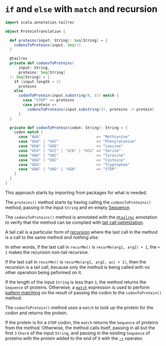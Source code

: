 # `if` and `else` with `match` and recursion

```scala
import scala.annotation.tailrec

object ProteinTranslation {

  def proteins(input: String): Seq[String] = {
    codonsToProteins(input, Seq())
  }

  @tailrec
  private def codonsToProteins(
      input: String,
      proteins: Seq[String]
  ): Seq[String] = {
    if (input.length < 3)
      proteins
    else
      codonToProtein(input.substring(0, 3)) match {
        case "STOP" => proteins
        case protein =>
          codonsToProteins(input.substring(3), proteins :+ protein)
      }
  }

  private def codonToProtein(codon: String): String = {
    codon match {
      case "AUG"                         => "Methionine"
      case "UUU" | "UUC"                 => "Phenylalanine"
      case "UUA" | "UUG"                 => "Leucine"
      case "UCU" | "UCC" | "UCA" | "UCG" => "Serine"
      case "UAU" | "UAC"                 => "Tyrosine"
      case "UGU" | "UGC"                 => "Cysteine"
      case "UGG"                         => "Tryptophan"
      case "UAA" | "UAG" | "UGA"         => "STOP"
    }
  }
}
```

This approach starts by importing from packages for what is needed.

The `proteins()` method starts by having calling the `codonsToProteins()` method,
passing in the input `String` and en empty [Sequence][sequence].

The `codonsToProteins()` method is annotated with the [`@tailrec`][tailrec-annotation] annotation to verify that the method can be compiled
with [tail call optimization][tail-opt].

A tail call is a particular form of [recursion][recursion] where the last call in the method is a call to the same method _and nothing else_.

In other words, if the last call in `recurMe()` is `recurMe(arg1, arg2) + 1`, the `+ 1` makes the recursion non-tail recursive.

If the last call in `recurMe()` is `recurMe(arg1, arg2, acc + 1)`, then the recursion is a tail call, because only the method is being called
with no other operation being peformed on it.

If the length of the input `String` is less than `3`, the method returns the `Sequence` of proteins.
Otherwise, a [`match`][match] expression is used to perform [pattern matching][pattern-matching] on the result of passing the codon
to the `codonToProtein()` method.

The `codonToProtein()` method uses a `match` to look up the protein for the codon and returns the protein.

If the protein is for a `STOP` codon, the `match` returns the `Sequence` of proteins from the method.
Otherwise, the method calls itself, passing in all but the first `3` `Char`s of the input `String`,
and passing in the existing `Sequence` of proteins with the protein added to the end of it with the [`:+`][append-operator] operator.

[sequence]: https://www.geeksforgeeks.org/scala-sequence/
[match]: https://docs.scala-lang.org/tour/pattern-matching.html
[recursion]: https://www.geeksforgeeks.org/recursion-in-scala/
[tailrec-annotation]: https://www.scala-lang.org/api/2.12.1/scala/annotation/tailrec.html
[tail-opt]: https://www.baeldung.com/scala/tail-recursion
[pattern-matching]: https://docs.scala-lang.org/tour/pattern-matching.html
[append-operator]: https://alvinalexander.com/scala/how-to-append-prepend-items-vector-seq-in-scala/
